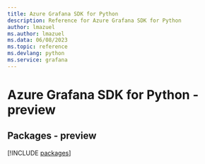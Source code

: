 ```yaml
---
title: Azure Grafana SDK for Python
description: Reference for Azure Grafana SDK for Python
author: lmazuel
ms.author: lmazuel
ms.data: 06/08/2023
ms.topic: reference
ms.devlang: python
ms.service: grafana
---
```

# Azure Grafana SDK for Python - preview
## Packages - preview
[!INCLUDE [packages](grafana-index.md)]